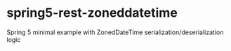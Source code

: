 # spring5-rest-zoneddatetime
Spring 5 minimal example with ZonedDateTime serialization/deserialization logic
